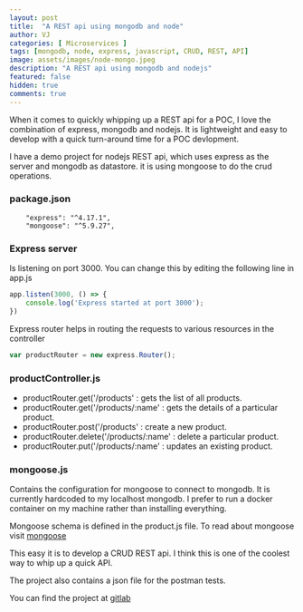 ```yaml
---
layout: post
title:  "A REST api using mongodb and node"
author: VJ
categories: [ Microservices ]
tags: [mongodb, node, express, javascript, CRUD, REST, API]
image: assets/images/node-mongo.jpeg
description: "A REST api using mongodb and nodejs"
featured: false
hidden: true
comments: true
---
```


When it comes to quickly whipping up a REST api for a POC, I love the combination of express, mongodb and nodejs. It is lightweight and easy to develop with a quick turn-around time for a POC devlopment.

I have a demo project for nodejs REST api, which uses express as the server and mongodb as datastore. it is using mongoose to do the crud operations.

### package.json

```
    "express": "^4.17.1",
    "mongoose": "^5.9.27",
```

### Express server 

Is listening on port 3000. You can change this by editing the following line in app.js

```javascript
app.listen(3000, () => {
    console.log('Express started at port 3000');
})
```

Express router helps in routing the requests to various resources in the controller

```javascript
var productRouter = new express.Router();
```

### productController.js

- productRouter.get('/products' : gets the list of all products.
- productRouter.get('/products/:name' : gets the details of a particular product.
- productRouter.post('/products' : create a new product.
- productRouter.delete('/products/:name' : delete a particular product.
- productRouter.put('/products/:name' : updates an existing product.

### mongoose.js

Contains the configuration for mongoose to connect to mongodb. It is currently hardcoded to my localhost mongodb. I prefer to run a docker container on my machine rather than installing everything.


Mongoose schema is defined in the product.js file. To read about mongoose visit [mongoose](https://mongoosejs.com/docs/guide.html)

This easy it is to develop a CRUD REST api. I think this is one of the coolest way to whip up a quick API.

The project also contains a json file for the postman tests.

You can find the project at [gitlab](https://gitlab.com/gunnervj/product-rs)
